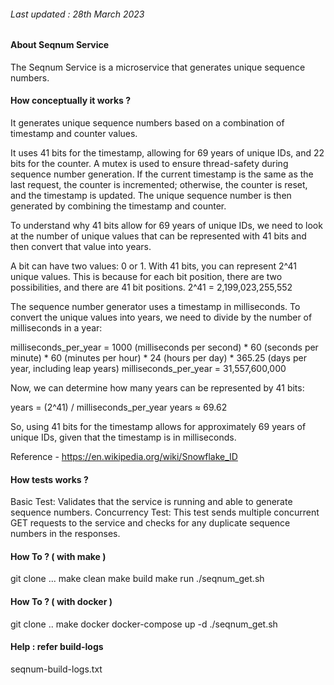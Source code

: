 ###### Last updated : 28th March 2023

#### About Seqnum Service
The Seqnum Service is a microservice that generates unique sequence numbers.

#### How conceptually it works ?

It generates unique sequence numbers based on a combination of timestamp and counter values. 

It uses 41 bits for the timestamp, allowing for 69 years of unique IDs, and 22 bits for the counter. 
A mutex is used to ensure thread-safety during sequence number generation. 
If the current timestamp is the same as the last request, the counter is incremented; otherwise, 
the counter is reset, and the timestamp is updated. The unique sequence number is then generated by combining 
the timestamp and counter.

To understand why 41 bits allow for 69 years of unique IDs, 
we need to look at the number of unique values that can be represented with 41 bits and then convert that value into years.

A bit can have two values: 0 or 1. With 41 bits, you can represent 2^41 unique values. 
This is because for each bit position, there are two possibilities, and there are 41 bit positions.
2^41 = 2,199,023,255,552

The sequence number generator uses a timestamp in milliseconds. To convert the unique values into years, 
we need to divide by the number of milliseconds in a year:

milliseconds_per_year = 1000 (milliseconds per second) * 60 (seconds per minute) * 60 (minutes per hour) * 24 (hours per day) * 365.25 (days per year, including leap years)
milliseconds_per_year = 31,557,600,000

Now, we can determine how many years can be represented by 41 bits:

years = (2^41) / milliseconds_per_year
years ≈ 69.62

So, using 41 bits for the timestamp allows for approximately 69 years of unique IDs, given that the timestamp is in milliseconds.

Reference - https://en.wikipedia.org/wiki/Snowflake_ID
#### How tests works ?

Basic Test: Validates that the service is running and able to generate sequence numbers.
Concurrency Test: This test sends multiple concurrent GET requests to the service and 
checks for any duplicate sequence numbers in the responses.


#### How To ? ( with make )
git clone ...
make clean
make build 
make run
./seqnum_get.sh

#### How To ? ( with docker )
 git clone ..
 make docker 
 docker-compose up -d
 ./seqnum_get.sh

#### Help : refer build-logs 
seqnum-build-logs.txt

